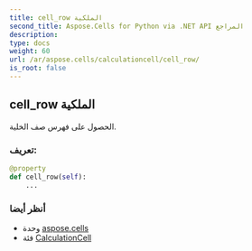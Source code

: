 ```yaml
---
title: cell_row الملكية
second_title: Aspose.Cells for Python via .NET API المراجع
description:
type: docs
weight: 60
url: /ar/aspose.cells/calculationcell/cell_row/
is_root: false
---
```

##  cell_row الملكية

الحصول على فهرس صف الخلية.
###  تعريف:
```python
@property
def cell_row(self):
    ...
```

###  أنظر أيضا
* وحدة [aspose.cells](../../)
* فئة [CalculationCell](/cells/python-net/ar/aspose.cells/calculationcell)
